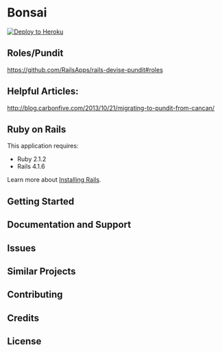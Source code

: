 Bonsai
================

[![Deploy to Heroku](https://www.herokucdn.com/deploy/button.png)](https://heroku.com/deploy)

Roles/Pundit
-------------
https://github.com/RailsApps/rails-devise-pundit#roles


Helpful Articles:
-------------
http://blog.carbonfive.com/2013/10/21/migrating-to-pundit-from-cancan/


Ruby on Rails
-------------

This application requires:

- Ruby 2.1.2
- Rails 4.1.6

Learn more about [Installing Rails](http://railsapps.github.io/installing-rails.html).

Getting Started
---------------

Documentation and Support
-------------------------

Issues
-------------

Similar Projects
----------------

Contributing
------------

Credits
-------

License
-------
